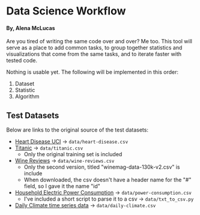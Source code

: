 # Data Science Workflow
#### By, Alena McLucas

Are you tired of writing the same code over and over? Me too. This tool will serve as a place to add common tasks, to group together statistics and visualizations that come from the same tasks, and to iterate faster with tested code.

Nothing is usable yet. The following will be implemented in this order:

1. Dataset
2. Statistic
3. Algorithm

## Test Datasets

Below are links to the original source of the test datasets:
- [Heart Disease UCI](https://www.kaggle.com/ronitf/heart-disease-uci) -> `data/heart-disease.csv`
- [Titanic](https://www.kaggle.com/c/titanic/overview) -> `data/titanic.csv`
  - Only the original training set is included
- [Wine Reviews](https://www.kaggle.com/zynicide/wine-reviews) -> `data/wine-reviews.csv`
  - Only the second version, titled "winemag-data-130k-v2.csv" is include
  - When downloaded, the csv doesn't have a header name for the "#" field, so I gave it the name "id"
- [Household Electric Power Consumption](https://www.kaggle.com/uciml/electric-power-consumption-data-set) -> `data/power-consumption.csv`
  - I've included a short script to parse it to a csv -> `data/txt_to_csv.py`
- [Daily Climate time series data](https://www.kaggle.com/sumanthvrao/daily-climate-time-series-data) -> `data/daily-climate.csv`

